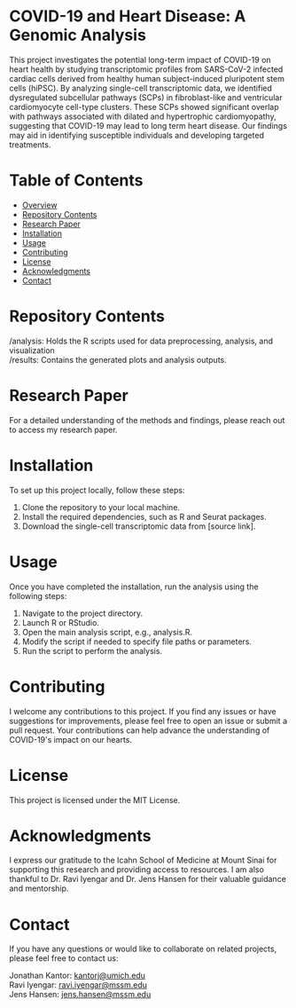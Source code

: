 # COVID-19 and Heart Disease: A Genomic Analysis
This project investigates the potential long-term impact of COVID-19 on heart health by studying transcriptomic profiles from SARS-CoV-2 infected cardiac cells derived from healthy human subject-induced pluripotent stem cells (hiPSC). By analyzing single-cell transcriptomic data, we identified dysregulated subcellular pathways (SCPs) in fibroblast-like and ventricular cardiomyocyte cell-type clusters. These SCPs showed significant overlap with pathways associated with dilated and hypertrophic cardiomyopathy, suggesting that COVID-19 may lead to long term heart disease. Our findings may aid in identifying susceptible individuals and developing targeted treatments.

# Table of Contents
- <ins> Overview
- <ins> Repository Contents
- <ins> Research Paper
- <ins> Installation
- <ins> Usage
- <ins> Contributing
- <ins> License
- <ins> Acknowledgments
- <ins> Contact

# Repository Contents
/analysis: Holds the R scripts used for data preprocessing, analysis, and visualization  
/results: Contains the generated plots and analysis outputs.

# Research Paper
For a detailed understanding of the methods and findings, please reach out to access my research paper.

# Installation
To set up this project locally, follow these steps:

1. Clone the repository to your local machine.
1. Install the required dependencies, such as R and Seurat packages.
1. Download the single-cell transcriptomic data from [source link].

# Usage
Once you have completed the installation, run the analysis using the following steps:

1. Navigate to the project directory.
1. Launch R or RStudio.
1. Open the main analysis script, e.g., analysis.R.
1. Modify the script if needed to specify file paths or parameters.
1. Run the script to perform the analysis.

# Contributing
I welcome any contributions to this  project. If you find any issues or have suggestions for improvements, please feel free to open an issue or submit a pull request. Your contributions can help advance the understanding of COVID-19's impact on our hearts.

# License
This project is licensed under the MIT License.

# Acknowledgments
I express our gratitude to the Icahn School of Medicine at Mount Sinai for supporting this research and providing access to resources. I am also thankful to Dr. Ravi Iyengar and Dr. Jens Hansen for their valuable guidance and mentorship.

# Contact
If you have any questions or would like to collaborate on related projects, please feel free to contact us:

Jonathan Kantor: kantorj@umich.edu  
Ravi Iyengar: ravi.iyengar@mssm.edu  
Jens Hansen: jens.hansen@mssm.edu  
